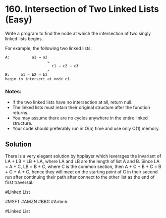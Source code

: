 # 160. Intersection of Two Linked Lists (Easy)

Write a program to find the node at which the intersection of two singly linked lists begins.

For example, the following two linked lists:
```
A:          a1 → a2
                   ↘
                     c1 → c2 → c3
                   ↗            
B:     b1 → b2 → b3
begin to intersect at node c1.
```

### Notes:
- If the two linked lists have no intersection at all, return null.
- The linked lists must retain their original structure after the function returns.
- You may assume there are no cycles anywhere in the entire linked structure.
- Your code should preferably run in O(n) time and use only O(1) memory.

## Solution
There is a very elegant solution by hpplayer which leverages the invariant of LA + LB = LB + LA, where LA and LB are the length of list A and B.
Since LA = A + C, LB = B + C, where C is the common section, then A + C + B + C = B + C + A + C, hence they will meet on the starting point of C in their second run after continuing their path after connect to the other list as the end of first traversal.

#Linked List

#MSFT #AMZN #BBG #Airbnb

#Linked List